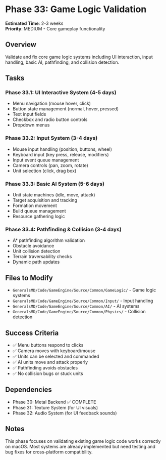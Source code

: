 # Phase 33: Game Logic Validation

**Estimated Time**: 2-3 weeks  
**Priority**: MEDIUM - Core gameplay functionality

## Overview

Validate and fix core game logic systems including UI interaction, input handling, basic AI, pathfinding, and collision detection.

## Tasks

### Phase 33.1: UI Interactive System (4-5 days)

- Menu navigation (mouse hover, click)
- Button state management (normal, hover, pressed)
- Text input fields
- Checkbox and radio button controls
- Dropdown menus

### Phase 33.2: Input System (3-4 days)

- Mouse input handling (position, buttons, wheel)
- Keyboard input (key press, release, modifiers)
- Input event queue management
- Camera controls (pan, zoom, rotate)
- Unit selection (click, drag box)

### Phase 33.3: Basic AI System (5-6 days)
- Unit state machines (idle, move, attack)
- Target acquisition and tracking
- Formation movement
- Build queue management
- Resource gathering logic

### Phase 33.4: Pathfinding & Collision (3-4 days)

- A* pathfinding algorithm validation
- Obstacle avoidance
- Unit collision detection
- Terrain traversability checks
- Dynamic path updates

## Files to Modify

- `GeneralsMD/Code/GameEngine/Source/Common/GameLogic/` - Game logic systems
- `GeneralsMD/Code/GameEngine/Source/Common/Input/` - Input handling
- `GeneralsMD/Code/GameEngine/Source/Common/AI/` - AI systems
- `GeneralsMD/Code/GameEngine/Source/Common/Physics/` - Collision detection

## Success Criteria

- ✅ Menu buttons respond to clicks
- ✅ Camera moves with keyboard/mouse
- ✅ Units can be selected and commanded
- ✅ AI units move and attack properly
- ✅ Pathfinding avoids obstacles
- ✅ No collision bugs or stuck units

## Dependencies

- Phase 30: Metal Backend ✅ COMPLETE
- Phase 31: Texture System (for UI visuals)
- Phase 32: Audio System (for UI feedback sounds)

## Notes

This phase focuses on validating existing game logic code works correctly on macOS. Most systems are already implemented but need testing and bug fixes for cross-platform compatibility.
